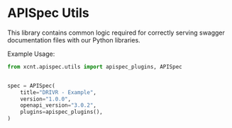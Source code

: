 # APISpec Utils

This library contains common logic required for correctly serving swagger documentation
files with our Python libraries.

Example Usage:

```python
from xcnt.apispec.utils import apispec_plugins, APISpec


spec = APISpec(
    title="DRIVR - Example",
    version="1.0.0",
    openapi_version="3.0.2",
    plugins=apispec_plugins(),
)
```
